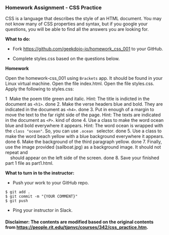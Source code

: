
### Homework Assignment - CSS Practice

CSS is a language that describes the style of an HTML document. You may not know many of CSS properties and syntax, but if you google your questions, you will be able to find all the answers you are looking for.

**What to do:**

- Fork https://github.com/geekdojo-io/homework_css_001 to your GitHub.

- Complete styles.css based on the questions below.

**Homework**

Open the homework-css_001 using `Brackets` app. It should be found in your Linux virtual machine. 
Open the file index.html. Open the file styles.css. Apply the following to styles.css:

1  Make the poem title green and italic. Hint: The title is indicted in the document as `<h1>`.
done
2\. Make the verse headers blue and bold. They are indicated in the document as `<h4>`.
done
3\. Put in enough of a margin to move the text to the far right side of the page. Hint: The texts are indicated in the document as `<P>`.
kind of done
4\. Use a class to make the word ocean blue and bold everywhere it appears. Hint: The word ocean is wrapped with the `class "ocean"`. So, you can use `.ocean ` selector.
done
5\. Use a class to make the word beach yellow with a blue background everywhere it appears.
done
6\. Make the background of the third paragraph yellow.
done
7\. Finally, use the image provided (sailboat.jpg) as a background image. It should not repeat and  
    should appear on the left side of the screen.
done
8\. Save your finished part 1 file as part1.html.


**What to turn in to the instructor:**


- Push your work to your GitHub repo.

```console
$ git add .
$ git commit -m "{YOUR COMMENT}"
$ git push
```

- Ping your instructor in Slack.

#### Disclaimer: The contents are modified based on the original contents from https://people.rit.edu/tjpnvc/courses/342/css_practice.htm.